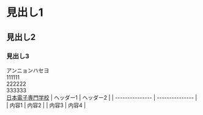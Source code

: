 # 見出し1
## 見出し2
### 見出し3
アンニョンハセヨ    
111111  
222222  
333333  
[日本電子専門学校](https://www.jec.ac.jp/)
| ヘッダー1 | ヘッダー2 |
| --------------- | --------------- |
| 内容1 | 内容2 |
| 内容3 | 内容4 |
